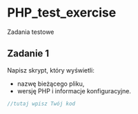 # PHP_test_exercise
Zadania testowe

## Zadanie 1

Napisz skrypt, który wyświetli:
- nazwę bieżącego pliku,
- wersję PHP i informacje konfiguracyjne.

```php
//tutaj wpisz Twój kod
```
